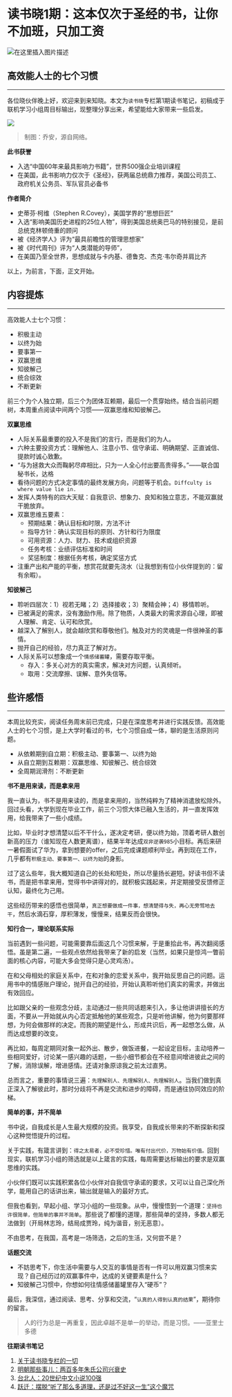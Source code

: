 # 读书晓1期：这本仅次于圣经的书，让你不加班，只加工资

![在这里插入图片描述](https://img-blog.csdnimg.cn/9e6d544d4c504a13adb235b7db00401b.png)

## 高效能人士的七个习惯

----

各位晓伙伴晚上好，欢迎来到来知晓。本文为`读书晓`专栏第1期读书笔记，初稿成于联机学习小组周目标输出，现整理分享出来，希望能给大家带来一些启发。

![](https://imgcdn.baogaoting.com/PDFImage/2021-01-10/fe8e9d22fad44d34b137d3e4d6697483.jpg)

> 制图：乔安，源自网络。

**此书获誉**

- 入选“中国60年来最具影响力书籍”，世界500强企业培训课程
- 在美国，此书影响力仅次于《圣经》，获两届总统鼎力推荐，美国公司员工、政府机关公务员、军队官员必备书

**作者简介**

- 史蒂芬·柯维（Stephen R.Covey），美国学界的“思想巨匠”
-  入选“影响美国历史进程的25位人物”，得到美国总统奥巴马的特别接见，是前总统克林顿倚重的顾问
- 被《经济学人》评为“最具前瞻性的管理思想家”
- 被《时代周刊》评为“人类潜能的导师”，
- 在美国乃至全世界，思想成就与卡内基、德鲁克、杰克·韦尔奇并肩比齐

以上，为前言，下面，正文开始。

## 内容提炼

---

高效能人士七个习惯：
- 积极主动
- 以终为始
- 要事第一 
- 双赢思维
- 知彼解己
- 统合综效
- 不断更新

前三个为个人独立期，后三个为团体互赖期，最后一个贯穿始终。结合当前问题树，本周重点阅读中间两个习惯——双赢思维和知彼解己。

**双赢思维**

- 人际关系最重要的投入不是我们的言行，而是我们的为人。
- 六种主要投资方式：理解他人、注意小节、信守承诺、明确期望、正直诚信、提款时诚心致歉。
- “与为拯救大众而鞠躬尽瘁相比，只为一人全心付出要高贵得多。”——联合国秘书长，达格
- 看待问题的方式决定事情的最终发展方向，问题等于机会。`Diffculty is where value lie in.`
- 发挥人类特有的四大天赋：自我意识、想象力、良知和独立意志，不能双赢就干脆放弃。
- 双赢思维五要素：
    - 预期结果：确认目标和时限，方法不计
    - 指导方针：确认实现目标的原则、方针和行为限度
    - 可用资源：人力、财力、技术或组织资源
    - 任务考核：业绩评估标准和时间
    - 奖惩制度：根据任务考核，确定奖惩方式
- 注重产出和产能的平衡，想赏花就要先浇水（让我想到有位小伙伴提到的：留有余暇）。

**知彼解己**

- 聆听四层次：1）视若无睹；2）选择接收；3）聚精会神；4）移情聆听。
- 已被满足的需求，没有激励作用。除了物质，人类最大的需求源自心理，即被人理解、肯定、认可和欣赏。
- 越深入了解别人，就会越欣赏和尊敬他们。触及对方的灵魂是一件很神圣的事情。
- 抛开自己的经验，尽力真正了解对方。
- 人际关系可以想象成一个`情感储蓄罐`，需要存取平衡。
    - 存入：多关心对方的真实需求，解决对方问题，认真倾听。
    - 取用：交流摩擦、误解、意外失信等。


## 些许感悟

---

本周比较充实，阅读任务周末前已完成，只是在深度思考并进行实践反馈。高效能人士的七个习惯，是上大学时看过的书，七个习惯自成一体，聊的是生活原则问题。

- 从依赖期到自立期：积极主动、要事第一、以终为始
- 从自立期到互赖期：双赢思维、知彼解己、统合综效
- 全周期润滑剂：不断更新

**书不是用来读，而是拿来用**

我一直认为，书不是用来读的，而是拿来用的，当然纯粹为了精神消遣放松除外。回过头看，大学到现在毕业工作，前三个习惯大体已融入生活的，并一直发挥效用，给我带来了一些小成绩。

比如，毕业时才想清楚以后不干什么，遂决定考研，便以终为始，顶着考研人数创新高的压力（谁知现在人数更离谱），结果半年达成`双非逆袭985`小目标。再后来研一暑假面试了华为，拿到想要的offer，之后完成课题顺利毕业。再到现在工作，几乎都有`积极主动、要事第一、以终为始`的身影。

过了这么些年，我大概知道自己的长处和短处，所以尽量扬长避短。好读书但不读书，而是把书拿来用，觉得书中讲得对的，就积极实践起来，并定期接受反馈修正认知，最终化为己用。

这些经历带来的感悟也很简单，`真正想要做成一件事，想清楚得与失，再心无旁骛地去干`，然后水滴石穿，厚积薄发，慢慢来，结果反而会很快。

**知行合一，理论联系实际**

当前遇到一些问题，可能需要靠后面这几个习惯来解，于是重拾此书，再次翻阅感悟。虽是第二遍，一些观点依然给我带来了新的启发（当然，如果只是惊鸿一瞥前面的核心内容，可能大多会觉得只是心灵鸡汤）。

在和父母相处的家庭关系中，在和对象的恋爱关系中，我开始反思自己的问题。运用书中的情感账户理论，抛开自己的经验，开始认真聆听他们真实的需求，并做出有效回应。

比如跟父亲的一些观念分歧，主动通过一些共同话题来引入，多让他讲讲擅长的方面，不要从一开始就从内心否定抵触他的某些观念，只是听他讲解，他为何要那样想，为何会做那样的决定。而我的期望是什么，形成共识后，再一起想怎么做，从而达成想要的改变。

再比如，每周定期同对象一起外出、散步，做饭进餐，一起设定目标，主动培养一些相同爱好，讨论某一感兴趣的话题，一些小细节都会在不经意间增进彼此之间的了解，消除误解，增进感情。还请对象原谅我之前太过直男。

总而言之，重要的事情说三遍：`先理解别人、先理解别人、先理解别人`。当我们做到真正深入了解彼此时，那时分歧将不再是交流和进步的障碍，而是通往协同效应的阶梯。

**简单的事，并不简单**

书中说，自我成长是人生最大规模的投资。我享受，自我成长带来的不断探新和探心这种觉悟提升的过程。

关于实践，有箴言讲到：`得之太易者，必不受珍惜。唯有付出代价，万物始有价值。`回到现实，联机学习小组的筛选就是以上箴言的实践，每周需要达标输出的要求是双赢思维的实践。

小伙伴们既可以实践积累各位小伙伴对自我信守承诺的要求，又可以让自己深化所学，能用自己的话讲出来，输出就是输入的最好方式。

但我也看到，早起小组、学习小组的一些现象。从中，慢慢悟到一个道理：`坚持也许很简单，但简单的事并不简单`。那些说了都懂的道理，那些简单的坚持，多数人都无法做到（开局林志玲，结局成贾玲，纯为谐音，别无恶意）。

不由思考，在我国，高考是一场筛选，之后的生活，又何尝不是？

**话题交流**

- 不妨思考下，你生活中需要与人交互的事情是否有一件可以用双赢习惯来实现？自己经历过的双赢事件中，达成的关键要素是什么？
- 知彼解己习惯中，你想如何往情感储蓄罐里存入“硬币”？

最后，我深信，通过阅读、思考、分享和交流，“`认真的人得到认真的结果`”，期待你的留言。

> 人的行为总是一再重复，因此卓越不是单一的举动，而是习惯。——亚里士多德

**往期读书笔记**

1. [关于读书晓专栏的一切](https://mp.weixin.qq.com/s/2xIT35zscSFiuNetSINvYg)
2. [明朝那些事儿：两百多年朱氏公司兴衰史](https://mp.weixin.qq.com/s/eDIuo7Z7khFIAWYe81lgbg)
3. [台北人：20世纪中文小说100强](https://mp.weixin.qq.com/s/frPsrSOXvdI_Pc_7Po0Shg)
4. [跃迁：摆脱“听了那么多道理，还是过不好这一生”这个魔咒](https://mp.weixin.qq.com/s/wO76oQNNrhcaGD55_F_Uog)
